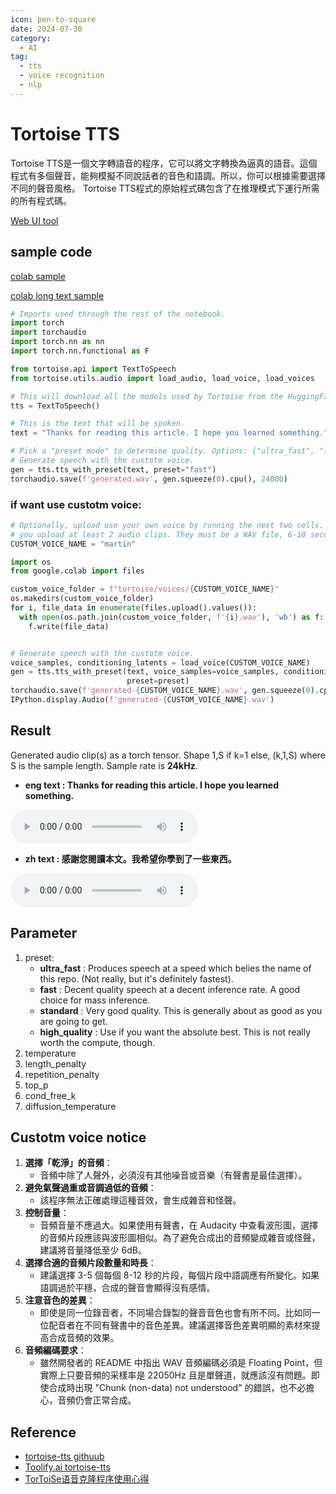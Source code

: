 ```yaml
---
icon: pen-to-square
date: 2024-07-30
category:
  - AI
tag:
  - tts
  - voice recognition
  - nlp
---
```

# Tortoise TTS
Tortoise TTS是一個文字轉語音的程序，它可以將文字轉換為逼真的語音。這個程式有多個聲音，能夠模擬不同說話者的音色和語調。所以，你可以根據需要選擇不同的聲音風格。 Tortoise TTS程式的原始程式碼包含了在推理模式下運行所需的所有程式碼。

[Web UI tool](https://huggingface.co/spaces/Manmay/tortoise-tts)

## sample code

[colab sample](https://colab.research.google.com/drive/1NxiY3zHN4Nd8J3YAqFsbYaOB71IiLE04?usp=sharing#scrollTo=Yia_iBpuJ9gn)

[colab long text sample](https://colab.research.google.com/drive/1g_CssJK34kwRi7VRtFd73WvTLq9UbnZT?usp=sharing)

```python
# Imports used through the rest of the notebook.
import torch
import torchaudio
import torch.nn as nn
import torch.nn.functional as F

from tortoise.api import TextToSpeech
from tortoise.utils.audio import load_audio, load_voice, load_voices

# This will download all the models used by Tortoise from the HuggingFace hub.
tts = TextToSpeech()

# This is the text that will be spoken.
text = "Thanks for reading this article. I hope you learned something."

# Pick a "preset mode" to determine quality. Options: {"ultra_fast", "fast" (default), "standard", "high_quality"}. See docs in api.py
# Generate speech with the custotm voice.
gen = tts.tts_with_preset(text, preset="fast")
torchaudio.save(f'generated.wav', gen.squeeze(0).cpu(), 24000)

```

### if want use custotm voice:
```python
# Optionally, upload use your own voice by running the next two cells. I recommend
# you upload at least 2 audio clips. They must be a WAV file, 6-10 seconds long.
CUSTOM_VOICE_NAME = "martin"

import os
from google.colab import files

custom_voice_folder = f"tortoise/voices/{CUSTOM_VOICE_NAME}"
os.makedirs(custom_voice_folder)
for i, file_data in enumerate(files.upload().values()):
  with open(os.path.join(custom_voice_folder, f'{i}.wav'), 'wb') as f:
    f.write(file_data)


# Generate speech with the custotm voice.
voice_samples, conditioning_latents = load_voice(CUSTOM_VOICE_NAME)
gen = tts.tts_with_preset(text, voice_samples=voice_samples, conditioning_latents=conditioning_latents, 
                          preset=preset)
torchaudio.save(f'generated-{CUSTOM_VOICE_NAME}.wav', gen.squeeze(0).cpu(), 24000)
IPython.display.Audio(f'generated-{CUSTOM_VOICE_NAME}.wav')

```

## Result
Generated audio clip(s) as a torch tensor. Shape 1,S if k=1 else, (k,1,S) where S is the sample length. Sample rate is **24kHz**.

- **eng text : Thanks for reading this article. I hope you learned something.**

<audio controls>
    <source src="@source/ai/tts/result/tortoise-tts-en-result.wav" type="audio/mpeg">
    Your browser does not support the audio tag.
</audio>

- **zh text : 感謝您閱讀本文。我希望你學到了一些東西。**

<audio controls>
    <source src="@source/ai/tts/result/tortoise-tts-zh-result.wav" type="audio/mpeg">
    Your browser does not support the audio tag.
</audio>

## Parameter

1. preset:
    - **ultra_fast** : Produces speech at a speed which belies the name of this repo. (Not really, but it's definitely fastest).
    - **fast** : Decent quality speech at a decent inference rate. A good choice for mass inference.
    - **standard** : Very good quality. This is generally about as good as you are going to get.
    - **high_quality** : Use if you want the absolute best. This is not really worth the compute, though.
1. temperature
1. length_penalty
1. repetition_penalty
1. top_p
1. cond_free_k
1. diffusion_temperature

## Custotm voice notice

1. **選擇「乾淨」的音頻**：
   - 音頻中除了人聲外，必須沒有其他噪音或音樂（有聲書是最佳選擇）。
2. **避免氣聲過重或音調過低的音頻**：
   - 該程序無法正確處理這種音效，會生成雜音和怪聲。
3. **控制音量**：
   - 音頻音量不應過大。如果使用有聲書，在 Audacity 中查看波形圖，選擇的音頻片段應該與波形圖相似。為了避免合成出的音頻變成雜音或怪聲，建議將音量降低至少 6dB。
4. **選擇合適的音頻片段數量和時長**：
   - 建議選擇 3-5 個每個 8-12 秒的片段，每個片段中語調應有所變化。如果語調過於平穩，合成的聲音會顯得沒有感情。
5. **注意音色的差異**：
   - 即使是同一位錄音者，不同場合錄製的聲音音色也會有所不同。比如同一位配音者在不同有聲書中的音色差異。建議選擇音色差異明顯的素材來提高合成音頻的效果。
6. **音頻編碼要求**：
   - 雖然開發者的 README 中指出 WAV 音頻編碼必須是 Floating Point，但實際上只要音頻的采樣率是 22050Hz 且是單聲道，就應該沒有問題。即使合成時出現 "Chunk (non-data) not understood" 的錯誤，也不必擔心，音頻仍會正常合成。

## Reference
- [tortoise-tts githuub](https://github.com/neonbjb/tortoise-tts)
- [Toolify.ai tortoise-tts](https://www.toolify.ai/zh/ai-news-cn/tortoise-tts%E7%A5%9E%E5%A5%87%E7%9A%84%E5%A4%9A%E5%A3%B0%E9%9F%B3%E6%96%87%E6%9C%AC%E8%BD%AC%E8%AF%AD%E9%9F%B3%E5%B7%A5%E5%85%B7-1075048)
- [TorToiSe语音克隆程序使用心得](https://blog.csdn.net/c2a2o2/article/details/131149636)
